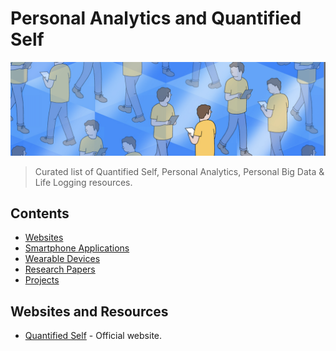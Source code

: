 # Personal Analytics and Quantified Self

![](Images/file%20spaces.png)

> Curated list of Quantified Self, Personal Analytics, Personal Big Data & Life Logging resources.

## Contents

- [Websites](#websites-and-resources)
- [Smartphone Applications](#applications-and-platforms)
- [Wearable Devices](#devices-and-wearables)
- [Research Papers](#research-and-analysis)
- [Projects](#open-source-projects)

## Websites and Resources

- [Quantified Self](http://quantifiedself.com/) - Official website.
